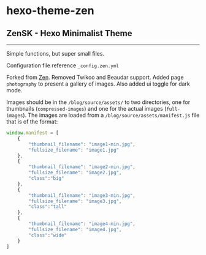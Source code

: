 # hexo-theme-zen
## ZenSK - Hexo Minimalist Theme

---

Simple functions, but super small files.

Configuration file reference `_config.zen.yml`

Forked from [Zen](https://github.com/mouyase/hexo-theme-zen). Removed Twikoo and Beaudar support. Added page `photography` to present a gallery of images. Also added ui toggle for dark mode.

Images should be in the `/blog/source/assets/` to two directories, one for thumbnails (`compressed-images`) and one for the actual images (`full-images`). The images are loaded from a `/blog/source/assets/manifest.js` file that is of the format:

```js
window.manifest = [
    {
        "thumbnail_filename": "image1-min.jpg",
        "fullsize_filename": "image1.jpg"
    },
    {
        "thumbnail_filename": "image2-min.jpg",
        "fullsize_filename": "image2.jpg",
        "class":"big"
    },
    {
        "thumbnail_filename": "image3-min.jpg",
        "fullsize_filename": "image3.jpg",
        "class":"tall"
    },
    {
        "thumbnail_filename": "image4-min.jpg",
        "fullsize_filename": "image4.jpg",
        "class":"wide"
    }
]
```